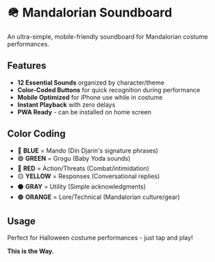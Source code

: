 # 🪖 Mandalorian Soundboard

An ultra-simple, mobile-friendly soundboard for Mandalorian costume performances.

## Features

- **12 Essential Sounds** organized by character/theme
- **Color-Coded Buttons** for quick recognition during performance
- **Mobile Optimized** for iPhone use while in costume
- **Instant Playback** with zero delays
- **PWA Ready** - can be installed on home screen

## Color Coding

- 🔵 **BLUE** = Mando (Din Djarin's signature phrases)
- 🟢 **GREEN** = Grogu (Baby Yoda sounds)
- 🔴 **RED** = Action/Threats (Combat/intimidation)
- 🟡 **YELLOW** = Responses (Conversational replies)
- ⚫ **GRAY** = Utility (Simple acknowledgments)
- 🟠 **ORANGE** = Lore/Technical (Mandalorian culture/gear)

## Usage

Perfect for Halloween costume performances - just tap and play!

**This is the Way.**
